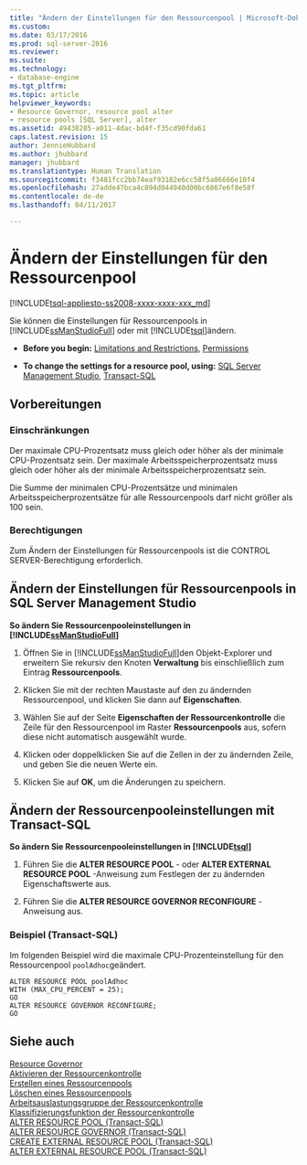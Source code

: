 ```yaml
---
title: "Ändern der Einstellungen für den Ressourcenpool | Microsoft-Dokumentation"
ms.custom: 
ms.date: 03/17/2016
ms.prod: sql-server-2016
ms.reviewer: 
ms.suite: 
ms.technology:
- database-engine
ms.tgt_pltfrm: 
ms.topic: article
helpviewer_keywords:
- Resource Governor, resource pool alter
- resource pools [SQL Server], alter
ms.assetid: 49438285-a011-4dac-bd4f-f35cd90fda61
caps.latest.revision: 15
author: JennieHubbard
ms.author: jhubbard
manager: jhubbard
ms.translationtype: Human Translation
ms.sourcegitcommit: f3481fcc2bb74eaf93182e6cc58f5a06666e10f4
ms.openlocfilehash: 27adde47bca4c894d044940d00bc6867e6f8e58f
ms.contentlocale: de-de
ms.lasthandoff: 04/11/2017

---
```

# <a name="change-resource-pool-settings"></a>Ändern der Einstellungen für den Ressourcenpool
[!INCLUDE[tsql-appliesto-ss2008-xxxx-xxxx-xxx_md](../../includes/tsql-appliesto-ss2008-xxxx-xxxx-xxx-md.md)]

  Sie können die Einstellungen für Ressourcenpools in [!INCLUDE[ssManStudioFull](../../includes/ssmanstudiofull-md.md)] oder mit [!INCLUDE[tsql](../../includes/tsql-md.md)]ändern.  
  
-   **Before you begin:**  [Limitations and Restrictions](#LimitationsRestrictions), [Permissions](#Permissions)  
  
-   **To change the settings for a resource pool, using:**  [SQL Server Management Studio](#ChgRPProp), [Transact-SQL](#ChgRPTSQL)  
  
##  <a name="BeforeYouBegin"></a> Vorbereitungen  
  
###  <a name="LimitationsRestrictions"></a> Einschränkungen  
 Der maximale CPU-Prozentsatz muss gleich oder höher als der minimale CPU-Prozentsatz sein. Der maximale Arbeitsspeicherprozentsatz muss gleich oder höher als der minimale Arbeitsspeicherprozentsatz sein.  
  
 Die Summe der minimalen CPU-Prozentsätze und minimalen Arbeitsspeicherprozentsätze für alle Ressourcenpools darf nicht größer als 100 sein.  
  
###  <a name="Permissions"></a> Berechtigungen  
 Zum Ändern der Einstellungen für Ressourcenpools ist die CONTROL SERVER-Berechtigung erforderlich.  
  
##  <a name="ChgRPProp"></a> Ändern der Einstellungen für Ressourcenpools in SQL Server Management Studio  
 **So ändern Sie Ressourcenpooleinstellungen in [!INCLUDE[ssManStudioFull](../../includes/ssmanstudiofull-md.md)]**  
  
1.  Öffnen Sie in [!INCLUDE[ssManStudioFull](../../includes/ssmanstudiofull-md.md)]den Objekt-Explorer und erweitern Sie rekursiv den Knoten **Verwaltung** bis einschließlich zum Eintrag **Ressourcenpools**.  
  
2.  Klicken Sie mit der rechten Maustaste auf den zu ändernden Ressourcenpool, und klicken Sie dann auf **Eigenschaften**.  
  
3.  Wählen Sie auf der Seite **Eigenschaften der Ressourcenkontrolle** die Zeile für den Ressourcenpool im Raster **Ressourcenpools** aus, sofern diese nicht automatisch ausgewählt wurde.  
  
4.  Klicken oder doppelklicken Sie auf die Zellen in der zu ändernden Zeile, und geben Sie die neuen Werte ein.  
  
5.  Klicken Sie auf **OK**, um die Änderungen zu speichern.  
  
##  <a name="ChgRPTSQL"></a> Ändern der Ressourcenpooleinstellungen mit Transact-SQL  
 **So ändern Sie Ressourcenpooleinstellungen in [!INCLUDE[tsql](../../includes/tsql-md.md)]**  
  
1.  Führen Sie die **ALTER RESOURCE POOL** - oder **ALTER EXTERNAL RESOURCE POOL** -Anweisung zum Festlegen der zu ändernden Eigenschaftswerte aus.  
  
2.  Führen Sie die **ALTER RESOURCE GOVERNOR RECONFIGURE** -Anweisung aus.  
  
### <a name="example-transact-sql"></a>Beispiel (Transact-SQL)  
 Im folgenden Beispiel wird die maximale CPU-Prozenteinstellung für den Ressourcenpool `poolAdhoc`geändert.  
  
```  
ALTER RESOURCE POOL poolAdhoc  
WITH (MAX_CPU_PERCENT = 25);  
GO  
ALTER RESOURCE GOVERNOR RECONFIGURE;  
GO  
```  
  
## <a name="see-also"></a>Siehe auch  
 [Resource Governor](../../relational-databases/resource-governor/resource-governor.md)   
 [Aktivieren der Ressourcenkontrolle](../../relational-databases/resource-governor/enable-resource-governor.md)   
 [Erstellen eines Ressourcenpools](../../relational-databases/resource-governor/create-a-resource-pool.md)   
 [Löschen eines Ressourcenpools](../../relational-databases/resource-governor/delete-a-resource-pool.md)   
 [Arbeitsauslastungsgruppe der Ressourcenkontrolle](../../relational-databases/resource-governor/resource-governor-workload-group.md)   
 [Klassifizierungsfunktion der Ressourcenkontrolle](../../relational-databases/resource-governor/resource-governor-classifier-function.md)   
 [ALTER RESOURCE POOL &#40;Transact-SQL&#41;](../../t-sql/statements/alter-resource-pool-transact-sql.md)   
 [ALTER RESOURCE GOVERNOR &#40;Transact-SQL&#41;](../../t-sql/statements/alter-resource-governor-transact-sql.md)   
 [CREATE EXTERNAL RESOURCE POOL &#40;Transact-SQL&#41;](../../t-sql/statements/create-external-resource-pool-transact-sql.md)   
 [ALTER EXTERNAL RESOURCE POOL &#40;Transact-SQL&#41;](../../t-sql/statements/alter-external-resource-pool-transact-sql.md)  
  
  

